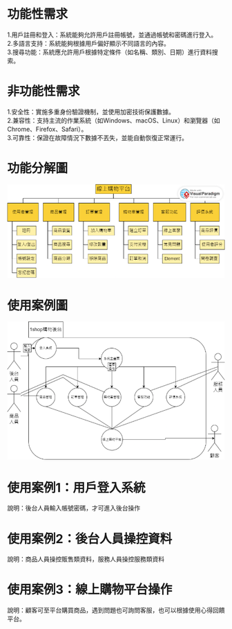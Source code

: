 # 功能性需求
1.用戶註冊和登入：系統能夠允許用戶註冊帳號，並通過帳號和密碼進行登入。  
2.多語言支持：系統能夠根據用戶偏好顯示不同語言的內容。  
3.搜尋功能：系統應允許用戶根據特定條件（如名稱、類別、日期）進行資料搜索。   

# 非功能性需求
1.安全性：實施多重身份驗證機制，並使用加密技術保護數據。  
2.兼容性：支持主流的作業系統（如Windows、macOS、Linux）和瀏覽器（如Chrome、Firefox、Safari）。  
3.可靠性：保證在故障情況下數據不丟失，並能自動恢復正常運行。  

# 功能分解圖
![image](https://github.com/kolo47725577/hw3/blob/main/%E5%8A%9F%E8%83%BD%E5%88%86%E8%A7%A3%E5%9C%96.png)  

# 使用案例圖
![image](https://github.com/kolo47725577/hw3/blob/main/%E4%BD%BF%E7%94%A8%E6%A1%88%E4%BE%8B%E5%9C%96.png)

# 使用案例1：用戶登入系統
說明：後台人員輸入帳號密碼，才可進入後台操作  


# 使用案例2：後台人員操控資料
說明：商品人員操控販售類資料，服務人員操控服務類資料  

# 使用案例3：線上購物平台操作
說明：顧客可至平台購買商品，遇到問題也可詢問客服，也可以根據使用心得回饋平台。  
